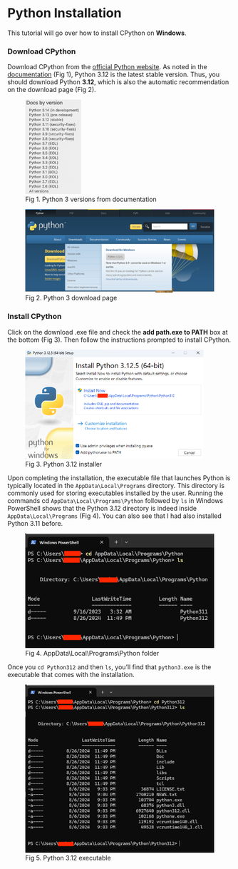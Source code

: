 # Python Installation

This tutorial will go over how to install CPython on **Windows**. 

### Download CPython
Download CPython from the [official Python website](https://www.python.org/). As noted in the [documentation](https://docs.python.org/3/) (Fig 1), Python 3.12 is the latest stable version. Thus, you should download Python **3.12**, which is also the automatic recommendation on the download page (Fig 2).

<figure>
  <img src="mac-installation-images/version.png" alt="Python 3 versions" width="125">
  <figcaption>Fig 1. Python 3 versions from documentation</figcaption>
</figure>

<figure>
  <img src="windows-installation-images/download.png" alt="Python 3 download page" width="450">
  <figcaption>Fig 2. Python 3 download page</figcaption>
</figure>


### Install CPython
Click on the download .exe file and check the **add path.exe to PATH** box at the bottom (Fig 3). Then follow the instructions prompted to install CPython. 

<figure>
  <img src="windows-installation-images/install.png" alt="Python 3.12 install" width="400">
  <figcaption>Fig 3. Python 3.12 installer</figcaption>
</figure>

Upon completing the installation, the executable file that launches Python is typically located in the `AppData\Local\Programs` directory. This directory is commonly used for storing executables installed by the user. Running the commands cd `AppData\Local\Programs\Python` followed by `ls` in Windows PowerShell shows that the Python 3.12 directory is indeed inside `AppData\Local\Programs` (Fig 4). You can also see that I had also installed Python 3.11 before.

<figure>
  <img src="windows-installation-images/path.png" alt="AppData\Local\Programs\Python folder" width="500">
  <figcaption>Fig 4. AppData\Local\Programs\Python folder </figcaption>
</figure>

Once you `cd Python312` and then `ls`, you’ll find that `python3.exe` is the executable that comes with the installation.

<figure>
  <img src="windows-installation-images/executable.png" alt="Python 3.12 executable" width="500">
  <figcaption>Fig 5. Python 3.12 executable</figcaption>
</figure>